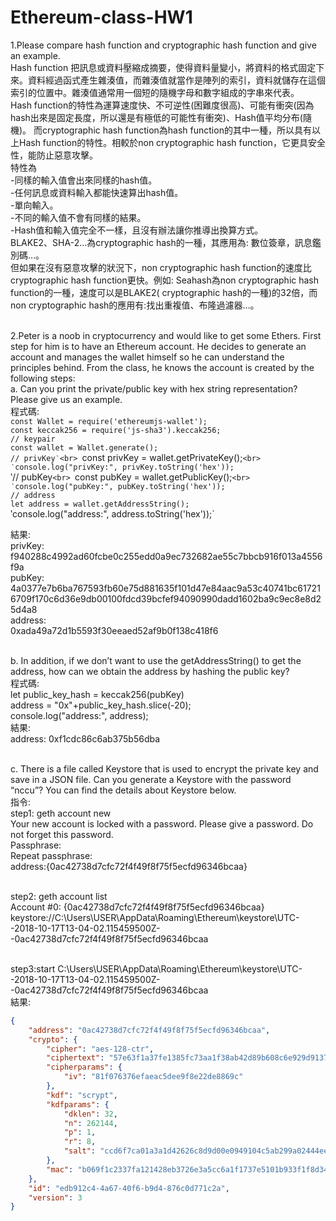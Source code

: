 # Ethereum-class-HW1
1.Please compare hash function and cryptographic hash function and give an example.<br>
Hash function 把訊息或資料壓縮成摘要，使得資料量變小，將資料的格式固定下來。資料經過函式產生雜湊值，而雜湊值就當作是陣列的索引，資料就儲存在這個索引的位置中。雜湊值通常用一個短的隨機字母和數字組成的字串來代表。<br>
Hash function的特性為運算速度快、不可逆性(困難度很高)、可能有衝突(因為hash出來是固定長度，所以還是有極低的可能性有衝突)、Hash值平均分布(隨機)。
而cryptographic hash function為hash function的其中一種，所以具有以上Hash function的特性。相較於non cryptographic hash function，它更具安全性，能防止惡意攻擊。<br>
特性為<br>
-同樣的輸入值會出來同樣的hash值。<br>
-任何訊息或資料輸入都能快速算出hash值。<br>
-單向輸入。<br>
-不同的輸入值不會有同樣的結果。<br>
-Hash值和輸入值完全不一樣，且沒有辦法讓你推導出換算方式。<br>
BLAKE2、SHA-2…為cryptographic hash的一種，其應用為: 數位簽章，訊息鑑別碼…。<br>
但如果在沒有惡意攻擊的狀況下，non cryptographic hash function的速度比cryptographic hash function更快。例如: Seahash為non cryptographic hash function的一種，速度可以是BLAKE2( cryptographic hash的一種)的32倍，而non cryptographic hash的應用有:找出重複值、布隆過濾器…。<br><br>

2.Peter is a noob in cryptocurrency and would like to get some Ethers. First step for him is to have an Ethereum account. He decides to generate an account and manages the wallet himself so he can understand the principles behind. From the class, he knows the account is created by the following steps:<br>
a. Can you print the private/public key with hex string representation? Please give us an example.<br>
程式碼:<br>
`const Wallet = require('ethereumjs-wallet');`<br>
`const keccak256 = require('js-sha3').keccak256;`<br>
`// keypair`<br>
`const wallet = Wallet.generate();`<br>
`// privKey‵<br>
`const privKey = wallet.getPrivateKey();`<br>
‵console.log("privKey:", privKey.toString('hex'));`<br>
‵// pubKey`<br>
`const pubKey = wallet.getPublicKey();`<br>
‵console.log("pubKey:", pubKey.toString('hex'));`<br>
`// address`<br>
`let address = wallet.getAddressString();`<br>
‵console.log("address:", address.toString('hex'));`<br>

結果:<br>
privKey: <br>
f940288c4992ad60fcbe0c255edd0a9ec732682ae55c7bbcb916f013a4556f9a<br>
pubKey: <br>
4a0377e7b6ba767593fb60e75d881635f101d47e84aac9a53c40741bc617216709f170c6d36e9db00100fdcd39bcfef94090990dadd1602ba9c9ec8e8d25d4a8<br>
address: <br>
0xada49a72d1b5593f30eeaed52af9b0f138c418f6<br><br>

b. In addition, if we don’t want to use the getAddressString() to get the address, how can we obtain the address by hashing the public key?<br>
程式碼:<br>
let public_key_hash = keccak256(pubKey)<br>
address = "0x"+public_key_hash.slice(-20);<br>
console.log("address:", address);<br>
結果:<br>
address: 0xf1cdc86c6ab375b56dba<br><br>

c. There is a file called Keystore that is used to encrypt the private key and save in a JSON file. Can you generate a Keystore with the password “nccu”? You can find the details about Keystore below.<br>
指令:<br>
step1: geth account new<br>
Your new account is locked with a password. Please give a password. Do not forget this password.<br>
Passphrase:<br>
Repeat passphrase: <br>
address:{0ac42738d7cfc72f4f49f8f75f5ecfd96346bcaa}<br><br>

step2: geth account list<br>
Account #0: {0ac42738d7cfc72f4f49f8f75f5ecfd96346bcaa} keystore://C:\Users\USER\AppData\Roaming\Ethereum\keystore\UTC--2018-10-17T13-04-02.115459500Z--0ac42738d7cfc72f4f49f8f75f5ecfd96346bcaa<br><br>

step3:start C:\Users\USER\AppData\Roaming\Ethereum\keystore\UTC--2018-10-17T13-04-02.115459500Z--0ac42738d7cfc72f4f49f8f75f5ecfd96346bcaa<br>
結果:<br>
```json
{
	"address": "0ac42738d7cfc72f4f49f8f75f5ecfd96346bcaa",
	"crypto": {
		"cipher": "aes-128-ctr",
		"ciphertext": "57e63f1a37fe1385fc73aa1f38ab42d89b608c6e929d91370d3c2d6f192e7239",
		"cipherparams": {
			"iv": "81f076376efaeac5dee9f8e22de8869c"
		},
		"kdf": "scrypt",
		"kdfparams": {
			"dklen": 32,
			"n": 262144,
			"p": 1,
			"r": 8,
			"salt": "ccd6f7ca01a3a1d42626c8d9d00e0949104c5ab299a02444ee9a91588e0af3af"
		},
		"mac": "b069f1c2337fa121428eb3726e3a5cc6a1f1737e5101b933f1f8d34981661131"
	},
	"id": "edb912c4-4a67-40f6-b9d4-876c0d771c2a",
	"version": 3
}
```


